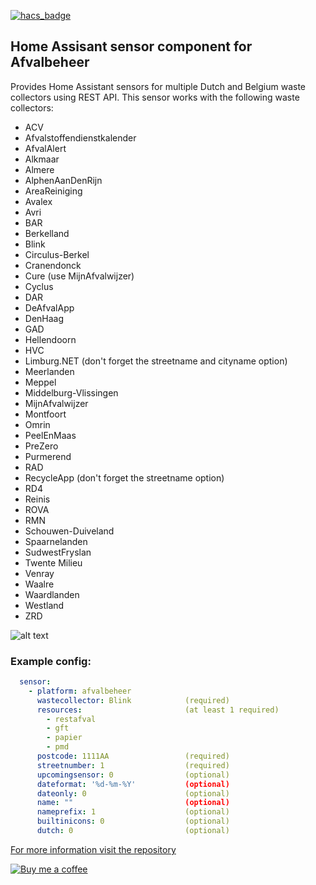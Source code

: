 [![hacs_badge](https://img.shields.io/badge/HACS-Default-orange.svg?style=for-the-badge)](https://github.com/custom-components/hacs)
## Home Assisant sensor component for Afvalbeheer

Provides Home Assistant sensors for multiple Dutch and Belgium waste collectors using REST API. 
This sensor works with the following waste collectors:
  - ACV
  - Afvalstoffendienstkalender
  - AfvalAlert
  - Alkmaar
  - Almere
  - AlphenAanDenRijn
  - AreaReiniging
  - Avalex
  - Avri
  - BAR
  - Berkelland
  - Blink
  - Circulus-Berkel
  - Cranendonck
  - Cure (use MijnAfvalwijzer)
  - Cyclus
  - DAR
  - DeAfvalApp
  - DenHaag
  - GAD
  - Hellendoorn
  - HVC
  - Limburg.NET (don't forget the streetname and cityname option)
  - Meerlanden
  - Meppel
  - Middelburg-Vlissingen
  - MijnAfvalwijzer
  - Montfoort
  - Omrin
  - PeelEnMaas
  - PreZero
  - Purmerend
  - RAD
  - RecycleApp (don't forget the streetname option)
  - RD4
  - Reinis
  - ROVA
  - RMN
  - Schouwen-Duiveland
  - Spaarnelanden
  - SudwestFryslan
  - Twente Milieu
  - Venray
  - Waalre
  - Waardlanden
  - Westland
  - ZRD

![alt text](https://raw.githubusercontent.com/pippyn/Home-Assistant-Sensor-Afvalbeheer/master/example.png)

### Example config:

```yaml
  sensor:
    - platform: afvalbeheer
      wastecollector: Blink            (required)
      resources:                       (at least 1 required)
        - restafval
        - gft
        - papier
        - pmd
      postcode: 1111AA                 (required)
      streetnumber: 1                  (required)
      upcomingsensor: 0                (optional)
      dateformat: '%d-%m-%Y'           (optional)
      dateonly: 0                      (optional)
      name: ""                         (optional)
      nameprefix: 1                    (optional)
      builtinicons: 0                  (optional)
      dutch: 0                         (optional)
```
[For more information visit the repository](https://github.com/pippyn/Home-Assistant-Sensor-Afvalbeheer/)

[![Buy me a coffee][buymeacoffee-shield]][buymeacoffee]


[buymeacoffee-shield]: https://www.buymeacoffee.com/assets/img/guidelines/download-assets-sm-2.svg
[buymeacoffee]: https://www.buymeacoffee.com/pippyn
